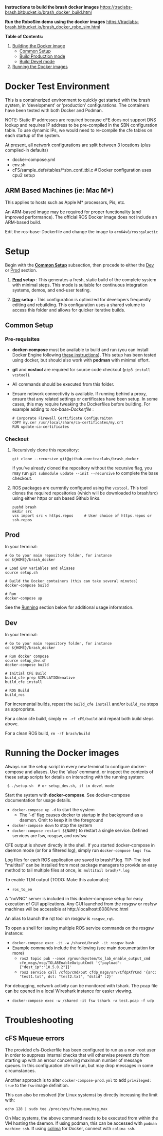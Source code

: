 **Instructions to build the brash docker images**
https://traclabs-brash.bitbucket.io/brash_docker_build.html

**Run the RoboSim demo using the docker images**
https://traclabs-brash.bitbucket.io/brash_docker_robo_sim.html


**Table of Contents:**

1. [Building the Docker image](#setup)
   - [Common Setup](#common-setup)
   - [Build Production mode](#prod)
   - [Build Devel mode](#dev) 
3. [Running the Docker images](#running-the-docker-images)
   

# Docker Test Environment

This is a containerized environment to quickly get started with the brash system, in 'development' or 'production' configurations.  The containers have been tested with both Docker and Podman.

NOTE: Static IP addresses are required because cFE does not support DNS lookup and requires IP address to be pre-compiled in the SBN configuration table.  To use dynamic IPs, we would need to re-compile the cfe tables on each startup of the system.  

At present, all network configurations are split between 3 locations (plus compiled-in defaults)
- docker-compose.yml
- env.sh
- cFS/sample_defs/tables/*sbn_conf_tbl.c  # Docker configuration uses cpu2 setup

## ARM Based Machines (ie: Mac M*)

This applies to hosts such as Apple M* processors, Pis, etc.

An ARM-based image may be required for proper functionality (and improved performance). The official ROS Docker image does not include an ARM-based build.

Edit the ros-base-Dockerfile and change the image to `arm64v8/ros:galactic`


# Setup
Begin with the [**Common Setup**](#common-setup) subsection, then procede to either the [Dev](#dev) or [Prod](#prod) section.

1. **[Prod](#prod) setup** : This generates a fresh, static build of the complete system with minimal steps. This mode is suitable for continuous integration systems, demos, and end-user testing.

2. **[Dev](#dev) setup** : This configuration is optimized for developers frequently editing and rebuilding. This configuration uses a shared volume to access this folder and allows for quicker iterative builds.

## Common Setup

### Pre-requisites

- **docker-compose** must be available to build and run (you can install Docker Engine following [these instructions](https://docs.docker.com/engine/install/ubuntu/)).  This setup has been tested using docker, but should also work with **podman** with minimal effort.
- **git** and **vcstool** are required for source code checkout (`pip3 install vcstool`).
- All commands should be executed from this folder.
- Ensure network connectivity is available. If running behind a proxy, ensure that any related settings or certificates have been setup.  In some cases, this may require tweaking the Dockerfiles before
  building.  For example adding to *ros-base-Dockerfile* :

   ```
   # Corporate Firewall Certificate Configuraiton
   COPY my.cer /usr/local/share/ca-certificates/my.crt
   RUN update-ca-certificates
   ```

### Checkout

1. Recursively clone this repository:
   ```
   git clone --recursive git@github.com:traclabs/brash_docker
   ```
   If you've already cloned the repository without the recursive flag, you may run `git submodule update --init --recursive` to complete the base checkout.

2. ROS packages are currently configured using the `vcstool`.  This tool clones the required repositories (which will be downloaded to brash/src) using either https or ssh based Github links.

   ```
   pushd brash
   mkdir src
   vcs import src < https.repos     # User choice of https.repos or ssh.repos
   ```

## Prod

In your terminal:
```
# Go to your main repository folder, for instance
cd ${HOME}/brash_docker 

# Load ENV variables and aliases
source setup.sh

# Build the Docker containers (this can take several minutes)
docker-compose build

# Run
docker-compose up
```

See the [Running](#running-the-docker-images) section below for additional usage information.

## Dev
In your terminal:
```
# Go to your main repository folder, for instance
cd ${HOME}/brash_docker

# Run docker compose
source setup_dev.sh
docker-compose build

# Initial CFE Build
build_cfe prep SIMULATION=native
build_cfe install

# ROS Build
build_ros
```

For incremental builds, repeat the `build_cfe install` and/or `build_ros` steps as appropriate.  

For a clean cfe build, simply `rm -rf cFS/build` and repeat both build steps above.

For a clean ROS build, `rm -rf brash/build`


# Running the Docker images

Always run the setup script in every new terminal to configure docker-compose and aliases. Use the 'alias' command, or inspect the contents of these setup scripts for details on interacting with the running system:
```
 $ ./setup.sh  # or setup_dev.sh, if in devel mode 
```

Start the system with **docker-compose**.  See docker-compose documentation for usage details.
- `docker-compose up -d` to start the system
  - The '-d' flag causes docker to startup in the background as a daemon. Omit to keep it in the foreground
- `docker-compose down` to stop the system
- `docker-compose restart ${NAME}` to restart a single service. Defined services are fsw, rosgsw, and rosfsw.

CFE output is shown directly in the shell.  If you started docker-compose in daemon mode (or for a filtered log), simply run `docker-compose logs fsw`.

Log files for each ROS application are saved to brash/*.log. TIP: The tool "multitail" can be installed from most package managers to provide an easy method to tail multiple files at once, ie: `multitail brash/*.log`

To enable TLM output (TODO: Make this automatic):
- `ros_to_en`

A "noVNC" server is included in this docker-compose setup for easy execution of GUI applications.  Any GUI launched from the rosgsw or rosfsw machines will be accessible at http://localhost:8080/vnc.html   

An alias to launch the rqt tool on rosgsw is `rosgsw_rqt`.  

To open a shell for issuing multiple ROS service commands on the rosgsw instance:
- `docker-compose exec -it -w /shared/brash -it rosgsw bash`
- Example commands include the following (see main documentation for more)
  - `ros2 topic pub --once /groundsystem/to_lab_enable_output_cmd cfe_msgs/msg/TOLABEnableOutputCmdt '{"payload":{"dest_ip":"10.5.0.2"}}'`
  - `ros2 service call /cfdp/cmd/put cfdp_msgs/srv/CfdpXfrCmd '{src: "test1.txt", dst: "test2.txt", "dstid" :2}'`
  

For debugging, network activity can be monitored with tshark. The pcap file can be opened in a local Wireshark instance for easier viewing.
- `docker-compose exec -w /shared -it fsw tshark -w test.pcap -f udp`

# Troubleshooting

## cFS Mqueue errors

The provided cfs-Dockerfile has been configured to run as a non-root user in order to suppress internal checks that will otherwise prevent cfe from starting up with an errour concerning maximum number of message queues. In this configuration cfe will run, but may drop messages in some circumstances.

Another  approach is to alter `docker-compose-prod.yml` to add `privileged: true` to the `fsw` image definition.

This can also be resolved (for Linux systems) by directly increasing the limit with:

   `echo 128 | sudo tee /proc/sys/fs/mqueue/msg_max`
   
On Mac systems, the above command needs to be executed from within the VM hosting the daemon.  If using podman, this can be accessed with `podman machine ssh`.  If using [colima](https://github.com/abiosoft/colima) for Docker, connect with `colima ssh`. 
